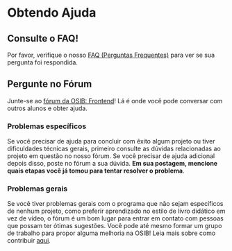 # Obtendo Ajuda

## Consulte o FAQ!
Por favor, verifique o nosso [FAQ (Perguntas Frequentes)](FAQ.md) para ver se sua pergunta foi respondida.

## Pergunte no Fórum

Junte-se ao [fórum da OSIB: Frontend](extras/FORUM.md)! Lá é onde você pode conversar com outros alunos e obter ajuda.

### Problemas específicos

Se você precisar de ajuda para concluir com êxito algum projeto ou tiver dificuldades técnicas gerais, primeiro consulte as dúvidas relacionadas ao projeto em questão no nosso fórum. Se você precisar de ajuda adicional depois disso, poste no fórum a sua dúvida. **Em sua postagem, mencione quais etapas você já tomou para tentar resolver o problema**.

### Problemas gerais

Se você tiver problemas gerais com o programa que não sejam específicos de nenhum projeto, como preferir aprendizado no estilo de livro didático em vez de vídeo, o fórum é um bom lugar para entrar em contato com pessoas que possam ter ótimas sugestões. Você pode até mesmo formar um grupo de trabalho para propor alguma melhoria na OSIB! Leia mais sobre como contribuir [aqui](CONTRIBUTING.md).
